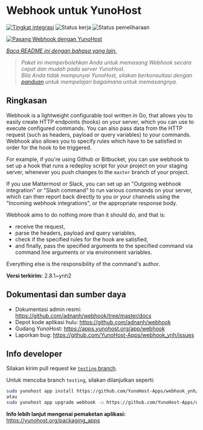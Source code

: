<!--
N.B.: README ini dibuat secara otomatis oleh <https://github.com/YunoHost/apps/tree/master/tools/readme_generator>
Ini TIDAK boleh diedit dengan tangan.
-->

# Webhook untuk YunoHost

[![Tingkat integrasi](https://apps.yunohost.org/badge/integration/webhook)](https://ci-apps.yunohost.org/ci/apps/webhook/)
![Status kerja](https://apps.yunohost.org/badge/state/webhook)
![Status pemeliharaan](https://apps.yunohost.org/badge/maintained/webhook)

[![Pasang Webhook dengan YunoHost](https://install-app.yunohost.org/install-with-yunohost.svg)](https://install-app.yunohost.org/?app=webhook)

*[Baca README ini dengan bahasa yang lain.](./ALL_README.md)*

> *Paket ini memperbolehkan Anda untuk memasang Webhook secara cepat dan mudah pada server YunoHost.*  
> *Bila Anda tidak mempunyai YunoHost, silakan berkonsultasi dengan [panduan](https://yunohost.org/install) untuk mempelajari bagaimana untuk memasangnya.*

## Ringkasan

Webhook is a lightweight configurable tool written in Go, that allows you to easily create HTTP endpoints (hooks) on your server, which you can use to execute configured commands. You can also pass data from the HTTP request (such as headers, payload or query variables) to your commands. Webhook also allows you to specify rules which have to be satisfied in order for the hook to be triggered.

For example, if you're using Github or Bitbucket, you can use webhook to set up a hook that runs a redeploy script for your project on your staging server, whenever you push changes to the `master` branch of your project.

If you use Mattermost or Slack, you can set up an "Outgoing webhook integration" or "Slash command" to run various commands on your server, which can then report back directly to you or your channels using the "Incoming webhook integrations", or the appropriate response body.

Webhook aims to do nothing more than it should do, and that is:

- receive the request,
- parse the headers, payload and query variables,
- check if the specified rules for the hook are satisfied,
- and finally, pass the specified arguments to the specified command via command line arguments or via environment variables.

Everything else is the responsibility of the command's author.


**Versi terkirim:** 2.8.1~ynh2
## Dokumentasi dan sumber daya

- Dokumentasi admin resmi: <https://github.com/adnanh/webhook/tree/master/docs>
- Depot kode aplikasi hulu: <https://github.com/adnanh/webhook>
- Gudang YunoHost: <https://apps.yunohost.org/app/webhook>
- Laporkan bug: <https://github.com/YunoHost-Apps/webhook_ynh/issues>

## Info developer

Silakan kirim pull request ke [`testing` branch](https://github.com/YunoHost-Apps/webhook_ynh/tree/testing).

Untuk mencoba branch `testing`, silakan dilanjutkan seperti:

```bash
sudo yunohost app install https://github.com/YunoHost-Apps/webhook_ynh/tree/testing --debug
atau
sudo yunohost app upgrade webhook -u https://github.com/YunoHost-Apps/webhook_ynh/tree/testing --debug
```

**Info lebih lanjut mengenai pemaketan aplikasi:** <https://yunohost.org/packaging_apps>

